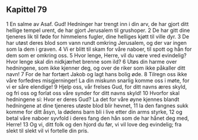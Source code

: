 ## Kapittel 79

1 En salme av Asaf. Gud! Hedninger har trengt inn i din arv, de har gjort ditt hellige tempel urent, de har gjort Jerusalem til grushoper.
2 De har gitt dine tjeneres lik til føde for himmelens fugler, dine helliges kjøtt til ville dyr.
3 De har utøst deres blod som vann rundt omkring Jerusalem, og der var ingen som la dem i graven.
4 Vi er blitt til skam for våre naboer, til spott og hån for dem som er omkring oss.
5 Hvor lenge, Herre, vil du være vred evindelig? Hvor lenge skal din nidkjærhet brenne som ild?
6 Utøs din harme over hedningene, som ikke kjenner deg, og over de riker som ikke påkaller ditt navn!
7 For de har fortært Jakob og lagt hans bolig øde.
8 Tilregn oss ikke våre forfedres misgjerninger! La din miskunn snarlig komme oss i møte, for vi er såre elendige!
9 Hjelp oss, vår frelses Gud, for ditt navns æres skyld, og fri oss og forlat oss våre synder for ditt navns skyld!
10 Hvorfor skal hedningene si: Hvor er deres Gud? La det for våre øyne kjennes blandt hedningene at dine tjeneres utøste blod blir hevnet,
11 la den fangnes sukk komme for ditt åsyn, la dødens barn bli i live etter din arms styrke,
12 og betal våre naboer syvfold i deres fang den hån som de har hånet deg med, Herre!
13 Og vi, ditt folk og den hjord du før, vi vil love deg evindelig; fra slekt til slekt vil vi fortelle din pris.
